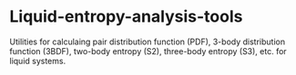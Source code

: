 # Liquid-entropy-analysis-tools
Utilities for calculaing pair distribution function (PDF), 3-body distribution function (3BDF), two-body entropy (S2), three-body entropy (S3), etc. for liquid systems.
